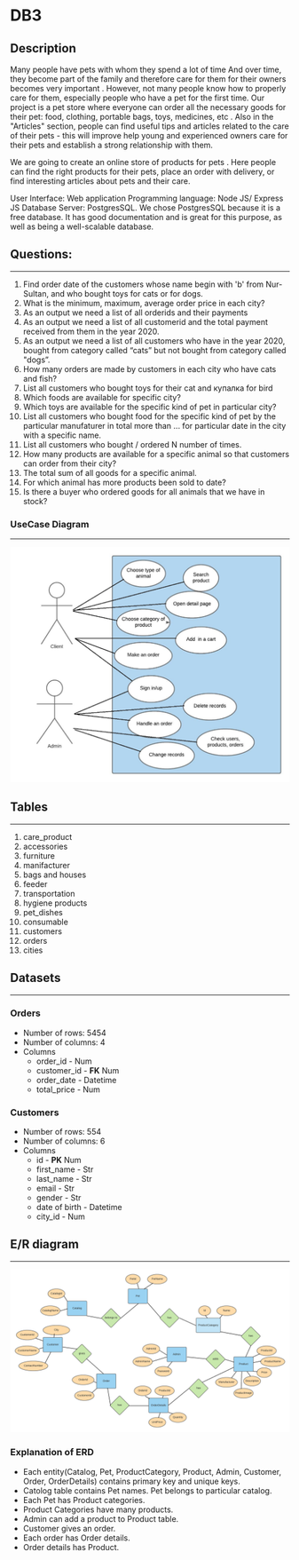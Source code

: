 # DB3
## Description
Many people have pets with whom they spend a lot of time
And over time, they become part of the family and therefore care for them for their owners becomes very important . However, not many people know how to properly care for them, especially people who have a pet for the first time. Our project is a pet store where everyone can order all the necessary goods for their pet: food, clothing, portable bags, toys, medicines, etc . Also in the "Articles" section, people can find useful tips and articles related to the care of their pets - this will improve help young and experienced owners care for their pets and establish a strong relationship with them.


We are going to create an online store of products for pets . Here people can find the right products for their pets, place an order with delivery, or find interesting articles about pets and their care.

User Interface: Web application 
Programming language: Node JS/ Express JS
Database Server:  PostgresSQL.
We chose PostgresSQL because it is a free database. It has good documentation and is great for this purpose, as well as being a well-scalable database.

## Questions:
-------------

 1. Find order date of the customers  whose name begin with 'b' from Nur-Sultan, and who bought toys for cats or for dogs. 
 2. What is the minimum, maximum, average order price in each city?
 3. As an output we need a list of all orderids and their payments 
 4. As an output we need a list of all customerid and the total payment received from them in the year 2020.
 5. As an output we need a list of all customers who have in the year 2020, bought from category called “cats” but not bought from category called "dogs”.
 6. How many orders are made by customers in each city who have cats and fish?
 7. List all customers who bought toys for their cat and купалка for bird
 8. Which foods are available for specific city?
 9. Which toys are available for the specific kind of pet in particular city?
 10. List all customers who bought food for the specific kind of pet by the particular manufaturer in total more than ... for particular date in the city with a specific name.
 11. List all customers who bought / ordered N number of times.
 12. How many products are available for a specific animal so that customers can order from their city?
 13. The total sum of all goods for a specific animal.
 14. For which animal has more products been sold to date?
 15. Is there a buyer who ordered goods for all animals that we have in stock?

### UseCase Diagram
-------------------

![alt text](https://github.com/vindem22/DB3/blob/main/ProjectX-UseCase-UML.png?raw=true)

## Tables
---------

1. care_product
2. accessories
3. furniture
4. manifacturer
5. bags and houses
6. feeder
7. transportation
8. hygiene products
9. pet_dishes
10. consumable
11. customers
12. orders
13. cities

## Datasets
-----------

### Orders
- Number of rows: 5454
- Number of columns: 4
- Columns
  - order_id - Num
  - customer_id - **FK** Num
  - order_date - Datetime
  - total_price - Num

### Customers
- Number of rows: 554
- Number of columns: 6
- Columns 
  - id - **PK** Num
  - first_name - Str
  - last_name - Str
  - email - Str
  - gender - Str
  - date of birth - Datetime
  - city_id - Num

## E/R diagram
---------

![alt text](https://github.com/vindem22/DB3/blob/main/BrothersInIT-ER.png?raw=true)

### Explanation of ERD
- Each entity(Catalog, Pet, ProductCategory, Product, Admin, Customer, Order, OrderDetails) contains primary key and unique keys.
- Catolog table contains Pet names. Pet belongs to particular catalog. 
- Each Pet has Product categories.
- Product Categories have many products.
- Admin can add a product to Product table.
- Customer gives an order.
- Each order has Order details.
- Order details has Product.
